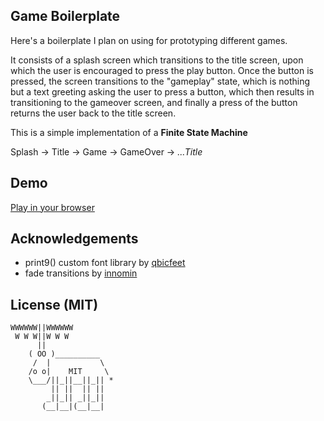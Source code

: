 ## Game Boilerplate

Here's a boilerplate I plan on using for prototyping different games.

It consists of a splash screen which transitions to the title screen, upon which the user is encouraged to press the play button.  Once the button is pressed, the screen transitions to the "gameplay" state, which is nothing but a text greeting asking the user to press a button, which then results in transitioning to the gameover screen, and finally a press of the button returns the user back to the title screen.

This is a simple implementation of a **Finite State Machine**

Splash -> Title -> Game -> GameOver -> *...Title*

## Demo
[Play in your browser](http://www.lexaloffle.com/bbs/?tid=29087)

## Acknowledgements

* print9() custom font library by [qbicfeet](http://www.lexaloffle.com/bbs/?tid=27669)
* fade transitions by [innomin](http://www.lexaloffle.com/bbs/?tid=2467)

## License (MIT)

```
WWWWWW||WWWWWW
 W W W||W W W
      ||
    ( OO )__________
     /  |           \
    /o o|    MIT     \
    \___/||_||__||_|| *
         || ||  || ||
        _||_|| _||_||
       (__|__|(__|__|
```
